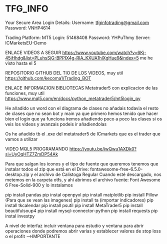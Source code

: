 ﻿# TFG_INFO
Your Secure Area Login Details:
Username:	tfginfotrading@gmail.com
Password:	VNHP4614


Trading Platform: MT5
Login:	51468408
Password:	YHPuThmy
Server:	ICMarketsEU-Demo

ENLACE VIDEOS A SEGUIR
https://www.youtube.com/watch?v=6Kj-45iHhdg&list=PLuhsSjG-BPPIX4g-RlA_KXUA1hlXgHue9&index=5
me he visto hasta el 5

REPOSITORIO GITHUB DEL TIO DE LOS VIDEOS, muy util
https://github.com/kecoma1/Trading_BOT


ENLACE INFORMACION BIBLIOTECAS Metatrader5 con explicacion de las funciones, muy util
https://www.mql5.com/en/docs/python_metatrader5/mt5login_py

He añadido un word con el diagrama de clases no añadais todavia el resto de clases que no sean bot y main ya que primero hemos tenido que hacer bien el login que ya funciona iremos añadiendo poco a poco las clases si os veis los videos y avanzais podeis ir añadiendolas

Os he añadido tb el .exe del metatrader5 de ICmarkets que es el trader que vamos a utilizar

VIDEO MQL5 PROGRAMANDO
https://youtu.be/iwQwu1AXDk0?si=UyOqHTZ7ZmDP54Ak


Para que salgan los iconos y el tipo de fuente que queremos tenemos que instalar todos el zip que está en el Drive: fontawesome-free-6.5.0-desktop.zip y el archivo de Calistoga Regular
Cuando esté descargado, nos metemos en la carpeta otfs, y ahí abrimos el archivo fuente: Font Awesome 6 Free-Solid-900 y lo instalamos

pip install pandas
pip instal openpyxl
pip install matplotlib
pip install Pillow      (Para que se vean las imagenes)
pip install ta (importar indicadores) 
pip install tkcalendar
pip install psutil
pip install MetaTrader5
pip install beautifulsoup4
pip install mysql-connector-python
pip install requests
pip instal investpy


A nivel de interfaz incluir ventana para estudio y ventana para abrir operaciones donde podremos abrir varias y establecer valores de stop loss o el profit -->IMPORTANTE
